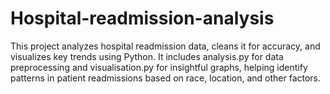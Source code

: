 # Hospital-readmission-analysis
This project analyzes hospital readmission data, cleans it for accuracy, and visualizes key trends using Python. It includes analysis.py for data preprocessing and visualisation.py for insightful graphs, helping identify patterns in patient readmissions based on race, location, and other factors.
